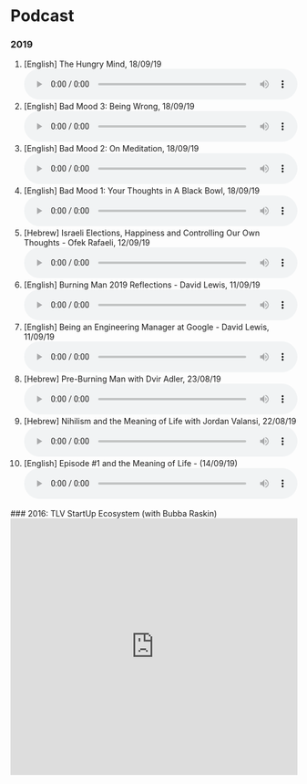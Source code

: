 <!-- https://zencastr.com/ -->
<style>
	audio { width: 100%; }
</style>
# Podcast 

### 2019 
<ol>
<li> [English] The Hungry Mind, 18/09/19 <audio controls><source src="audio/the hungry mind.mp3" type="audio/mp3"></audio>
</li>
<li> [English] Bad Mood 3: Being Wrong, 18/09/19 <audio controls><source src="audio/bad mood 3 - on being wrong.mp3" type="audio/mp3"></audio>
</li>
<li> [English] Bad Mood 2: On Meditation, 18/09/19 <audio controls><source src="audio/bad mood 2 - on meditation.mp3" type="audio/mp3"></audio>
</li>
<li> [English] Bad Mood 1: Your Thoughts in A Black Bowl, 18/09/19 <audio controls><source src="audio/bad mood 1 - your thoughts in a black_bowl.mp3" type="audio/mp3"></audio>
</li>
<li> [Hebrew] Israeli Elections, Happiness and Controlling Our Own Thoughts - Ofek Rafaeli, 12/09/19 <audio controls><source src="audio/ofek1_12_9_19.mp3" type="audio/mp3"></audio>
</li>
<li> [English] Burning Man 2019 Reflections - David Lewis, 11/09/19 <audio controls><source src="audio/burning_man_reflections_david_lewis.mp3" type="audio/mp3"></audio>
</li>
<li> [English] Being an Engineering Manager at Google - David Lewis, 11/09/19 <audio controls><source src="audio/engineer_manager_at_google_david_lewis.mp3" type="audio/mp3"></audio>
</li>
<li> [Hebrew] Pre-Burning Man with Dvir Adler, 23/08/19 <audio controls><source src="audio/burning_man_reflections_david_lewis.mp3" type="audio/mp3"></audio>
</li>
<li> [Hebrew] Nihilism and the Meaning of Life with Jordan Valansi, 22/08/19 <audio controls><source src="audio/mannys_jordan.mp3" type="audio/mp3"></audio>
</li>
<li> [English] Episode #1 and the Meaning of Life - (14/09/19) <audio controls><source src="audio/20190914_meaning_of_life.mp3" type="audio/mp3"></audio>
</li>
</ol>
### 2016: TLV StartUp Ecosystem (with Bubba Raskin)

<iframe width="100%" height="450" scrolling="no" frameborder="no" src="https://w.soundcloud.com/player/?url=https%3A//api.soundcloud.com/playlists/190833437&amp;auto_play=false&amp;hide_related=false&amp;show_comments=true&amp;show_user=true&amp;show_reposts=false&amp;visual=true"></iframe>